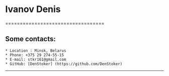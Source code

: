  # Ivanov Denis
==================================

 ## Some contacts:
    * Location : Minsk, Belarus
    * Phone: +375 29 274-55-15
    * E-mail: stkr161@gmail.com
    * GitHub: [DenStoker] (https://github.com/DenStoker)
-----------------------------------------------------------------  
 